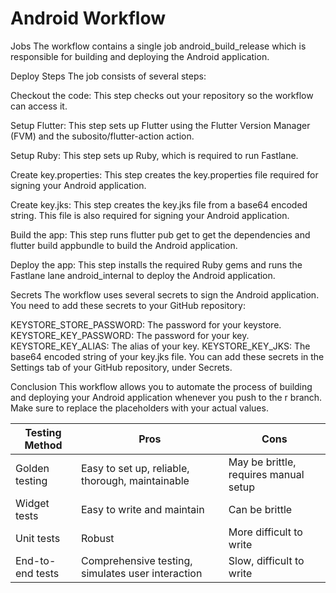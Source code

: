 # Android Workflow

Jobs
The workflow contains a single job android_build_release which is responsible for building and deploying the Android application.

Deploy
Steps
The job consists of several steps:

Checkout the code: This step checks out your repository so the workflow can access it.

Setup Flutter: This step sets up Flutter using the Flutter Version Manager (FVM) and the subosito/flutter-action action.

Setup Ruby: This step sets up Ruby, which is required to run Fastlane.

Create key.properties: This step creates the key.properties file required for signing your Android application.

Create key.jks: This step creates the key.jks file from a base64 encoded string. This file is also required for signing your Android application.

Build the app: This step runs flutter pub get to get the dependencies and flutter build appbundle to build the Android application.

Deploy the app: This step installs the required Ruby gems and runs the Fastlane lane android_internal to deploy the Android application.

Secrets
The workflow uses several secrets to sign the Android application. You need to add these secrets to your GitHub repository:

KEYSTORE_STORE_PASSWORD: The password for your keystore.
KEYSTORE_KEY_PASSWORD: The password for your key.
KEYSTORE_KEY_ALIAS: The alias of your key.
KEYSTORE_KEY_JKS: The base64 encoded string of your key.jks file.
You can add these secrets in the Settings tab of your GitHub repository, under Secrets.

Conclusion
This workflow allows you to automate the process of building and deploying your Android application whenever you push to the r branch. Make sure to replace the placeholders with your actual values.


| Testing Method | Pros | Cons |
|---|---|---|
| Golden testing | Easy to set up, reliable, thorough, maintainable | May be brittle, requires manual setup |
| Widget tests | Easy to write and maintain | Can be brittle |
| Unit tests | Robust | More difficult to write |
| End-to-end tests | Comprehensive testing, simulates user interaction | Slow, difficult to write |
